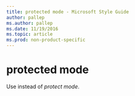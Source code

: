 ```yaml
---
title: protected mode - Microsoft Style Guide
author: pallep
ms.author: pallep
ms.date: 11/19/2016
ms.topic: article
ms.prod: non-product-specific
---
```


# protected mode

Use instead of *protect mode*. 
